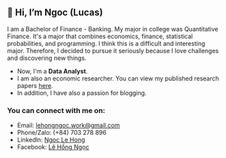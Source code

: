## 👋 Hi, I’m Ngoc (Lucas)

I am a Bachelor of Finance - Banking. My major in college was Quantitative Finance. It's a major that combines economics, finance, statistical probabilities, and programming. I think this is a difficult and interesting major. Therefore, I decided to pursue it seriously because I love challenges and discovering new things.

+ Now, I'm a **Data Analyst**.
+ I am also an economic researcher. You can view my published research papers [here](https://github.com/LeHongNgoc3820/Paper).
+ In addition, I have also a passion for blogging.
### You can connect with me on:
+ Email: lehongngoc.work@gmail.com
+ Phone/Zalo: (+84) 703 278 896
+ Linkedln: [Ngoc Le Hong](https://www.linkedin.com/in/ngoc-le-hong-44131b21a/)
+ Facebook: [Lê Hồng Ngọc](https://www.facebook.com/hongngoc.le.0308)
